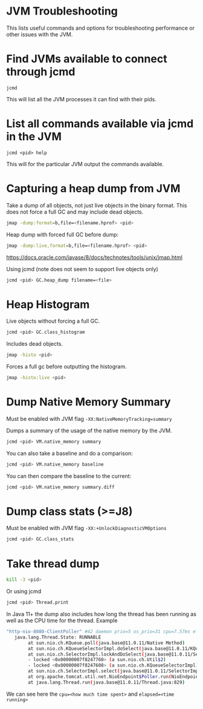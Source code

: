 # JVM Troubleshooting

This lists useful commands and options for troubleshooting performance or other
issues with the JVM.

# Find JVMs available to connect through jcmd

`jcmd`

This will list all the JVM processes it can find with their pids.

# List all commands available via jcmd in the JVM

`jcmd <pid> help`

This will for the particular JVM output the commands available.

# Capturing a heap dump from JVM

Take a dump of all objects, not just live objects in the binary format.  This does not force a full GC and may include dead objects.

```bash
jmap -dump:format=b,file=<filename.hprof> <pid> 
```

Heap dump with forced full GC before dump:

```bash
jmap -dump:live,format=b,file=<filename.hprof> <pid> 
```

<https://docs.oracle.com/javase/8/docs/technotes/tools/unix/jmap.html>

Using jcmd (note does not seem to support live objects only)

```bash
jcmd <pid> GC.heap_dump filename=<file>
```

# Heap Histogram

Live objects without forcing a full GC.

```bash
jcmd <pid> GC.class_histogram
```

Includes dead objects.

```bash
jmap -histo <pid>
```

Forces a full gc before outputting the histogram.

```bash
jmap -histo:live <pid>
```

# Dump Native Memory Summary

Must be enabled with JVM flag `-XX:NativeMemoryTracking=summary`

Dumps a summary of the usage of the native memory by the JVM.

```bash
jcmd <pid> VM.native_memory summary
```

You can also take a baseline and do a comparison:

```bash
jcmd <pid> VM.native_memory baseline
```

You can then compare the baseline to the current:

```bash
jcmd <pid> VM.native_memory summary.diff
```

# Dump class stats (>=J8)

Must be enabled with JVM flag `-XX:+UnlockDiagnosticVMOptions`

```bash
jcmd <pid> GC.class_stats
```

# Take thread dump

```bash
kill -3 <pid>
```

Or using jcmd

```bash
jcmd <pid> Thread.print
```

In Java 11+ the dump also includes how long the thread has been running as well as the CPU time for the thread.
Example

```bash
"http-nio-8080-ClientPoller" #42 daemon prio=5 os_prio=31 cpu=7.57ms elapsed=102.11s tid=0x00007f7bfc97d800 nid=0x14103 runnable  [0x000070000da89000]                              │
   java.lang.Thread.State: RUNNABLE                                                                                                                                                 │
        at sun.nio.ch.KQueue.poll(java.base@11.0.11/Native Method)                                                                                                                  │
        at sun.nio.ch.KQueueSelectorImpl.doSelect(java.base@11.0.11/KQueueSelectorImpl.java:122)                                                                                    │
        at sun.nio.ch.SelectorImpl.lockAndDoSelect(java.base@11.0.11/SelectorImpl.java:124)                                                                                         │
        - locked <0x00000007f8247760> (a sun.nio.ch.Util$2)                                                                                                                         │
        - locked <0x00000007f8247608> (a sun.nio.ch.KQueueSelectorImpl)                                                                                                             │
        at sun.nio.ch.SelectorImpl.select(java.base@11.0.11/SelectorImpl.java:136)                                                                                                  │
        at org.apache.tomcat.util.net.NioEndpoint$Poller.run(NioEndpoint.java:709)                                                                                                  │
        at java.lang.Thread.run(java.base@11.0.11/Thread.java:829)
```

We can see here the `cpu=<how much time spent>` and `elapsed=<time running>`
